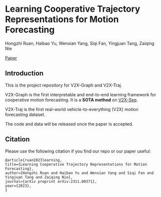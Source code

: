 # Learning Cooperative Trajectory Representations for Motion Forecasting

Hongzhi Ruan, Haibao Yu, Wenxian Yang, Siqi Fan, Yingjuan Tang, Zaiqing Nie

[Paper](https://arxiv.org/abs/2311.00371)


## Introduction

This is the project repository for V2X-Graph and V2X-Traj.

V2X-Graph is the first interpretable and end-to-end learning framework for cooperative motion forecasting. It is a **SOTA method** on [V2X-Seq](https://github.com/AIR-THU/DAIR-V2X-Seq).

V2X-Traj is the first real-world vehicle-to-everything (V2X) motion forecasting dataset.

The code and data will be released once the paper is accepted.


## Citation

Please use the following citation if you find our repo or our paper useful:
```
@article{ruan2023learning,
title={Learning Cooperative Trajectory Representations for Motion Forecasting}, 
author={Hongzhi Ruan and Haibao Yu and Wenxian Yang and Siqi Fan and Yingjuan Tang and Zaiqing Nie},
journal={arXiv preprint arXiv:2311.00371},
year={2023},
}
 ```
